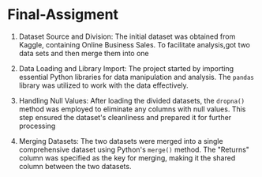 # Final-Assigment

1. Dataset Source and Division:
   The initial dataset was obtained from Kaggle, containing Online Business Sales. To facilitate analysis,got two data sets and then merge them into one

2. Data Loading and Library Import:
   The project started by importing essential Python libraries for data manipulation and analysis. The `pandas` library was utilized to work with the data effectively.

 3. Handling Null Values:
   After loading the divided datasets, the `dropna()` method was employed to eliminate any columns with null values. This step ensured the dataset's cleanliness and prepared it for further processing

4. Merging Datasets:
   The two datasets were merged into a single comprehensive dataset using Python's `merge()` method. The "Returns" column was specified as the key for merging, making it the shared column between the two datasets.

 
